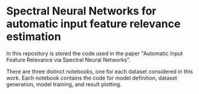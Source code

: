 # Spectral Neural Networks for automatic input feature relevance estimation

In this repository is stored the code used in the paper "Automatic Input Feature Relevance via Spectral Neural Networks".

There are three distinct notebooks, one for each dataset considered in this work. Each notebook contains the code for model definition, dataset generation, model training, and result plotting.
